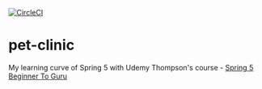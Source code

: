 [![CircleCI](https://circleci.com/gh/olegtaranenko/pet-clinic.svg?style=svg)](https://circleci.com/gh/olegtaranenko/pet-clinic)

# pet-clinic

My learning curve of Spring 5 with Udemy Thompson's course - [Spring 5 Beginner To Guru](https://www.udemy.com/spring-framework-5-beginner-to-guru)

